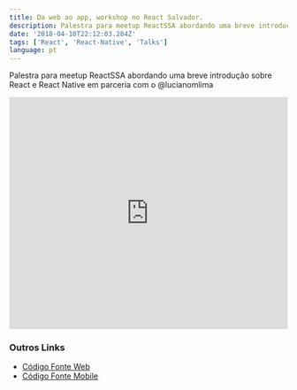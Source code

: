 ```yaml
---
title: Da web ao app, workshop no React Salvador.
description: Palestra para meetup ReactSSA abordando uma breve introdução sobre React e React Native em parceria com o @lucianomlima
date: '2018-04-10T22:12:03.284Z'
tags: ['React', 'React-Native', 'Talks']
language: pt
---
```


Palestra para meetup ReactSSA abordando uma breve introdução sobre React e React Native em parceria com o @lucianomlima

<iframe
  src="https://slides.com/diegocosta/workshop-react-da-web-ao-app/embed"
  width="100%"
  height="420"
  title="Workshop React: da web ao app!"
  scrolling="no"
  frameborder="0"
  webkitallowfullscreen
  mozallowfullscreen
  allowfullscreen
></iframe>

### Outros Links

- [Código Fonte Web](https://github.com/ReactSSA/meetup1-web)
- [Código Fonte Mobile](https://github.com/ReactSSA/meetup1-app)
